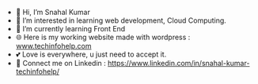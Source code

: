 - 👋 Hi, I’m Snahal Kumar
- 👀 I’m interested in learning web development, Cloud Computing.
- 🌱 I’m currently learning Front End
- 🌐 Here is my working website made with wordpress : www.techinfohelp.com
- 💕 Love is everywhere, u just need to accept it.
- 🔗 Connect me on Linkedin : https://www.linkedin.com/in/snahal-kumar-techinfohelp/

<!---
snahal04/snahal04 is a ✨ special ✨ repository because its `README.md` (this file) appears on your GitHub profile.
You can click the Preview link to take a look at your changes.
--->
